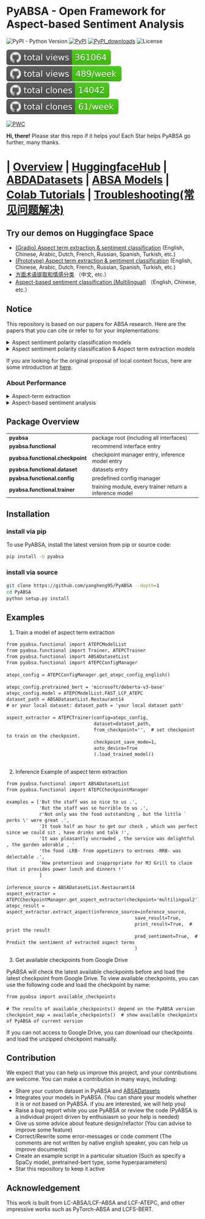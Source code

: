 # PyABSA - Open Framework for Aspect-based Sentiment Analysis

![PyPI - Python Version](https://img.shields.io/badge/python-3.6-blue.svg)
[![PyPI](https://img.shields.io/pypi/v/pyabsa)](https://pypi.org/project/pyabsa/)
[![PyPI_downloads](https://img.shields.io/pypi/dm/pyabsa)](https://pypi.org/project/pyabsa/)
![License](https://img.shields.io/pypi/l/pyabsa?logo=PyABSA)

[![total views](https://raw.githubusercontent.com/yangheng95/PyABSA/traffic/total_views.svg)](https://github.com/yangheng95/PyABSA/tree/traffic#-total-traffic-data-badge)
[![total views per week](https://raw.githubusercontent.com/yangheng95/PyABSA/traffic/total_views_per_week.svg)](https://github.com/yangheng95/PyABSA/tree/traffic#-total-traffic-data-badge)
[![total clones](https://raw.githubusercontent.com/yangheng95/PyABSA/traffic/total_clones.svg)](https://github.com/yangheng95/PyABSA/tree/traffic#-total-traffic-data-badge)
[![total clones per week](https://raw.githubusercontent.com/yangheng95/PyABSA/traffic/total_clones_per_week.svg)](https://github.com/yangheng95/PyABSA/tree/traffic#-total-traffic-data-badge)

[![PWC](https://img.shields.io/endpoint.svg?url=https://paperswithcode.com/badge/back-to-reality-leveraging-pattern-driven/aspect-based-sentiment-analysis-on-semeval)](https://paperswithcode.com/sota/aspect-based-sentiment-analysis-on-semeval?p=back-to-reality-leveraging-pattern-driven)

**Hi, there!** Please star this repo if it helps you! Each Star helps PyABSA go further, many thanks.

# | [Overview](./README.MD) | [HuggingfaceHub](readme/huggingface_readme.md) | [ABDADatasets](readme/dataset_readme.md) | [ABSA Models](readme/model_readme.md) | [Colab Tutorials](readme/tutorial_readme.md) | [Troubleshooting(常见问题解决)](https://github.com/yangheng95/PyABSA/issues/189)

## Try our demos on Huggingface Space

- [(Gradio) Aspect term extraction & sentiment classification](https://huggingface.co/spaces/Gradio-Blocks/Multilingual-Aspect-Based-Sentiment-Analysis) (English,
  Chinese, Arabic, Dutch, French, Russian, Spanish, Turkish, etc.)
- [(Prototype) Aspect term extraction & sentiment classification](https://huggingface.co/spaces/yangheng/PyABSA-ATEPC) (English,
  Chinese, Arabic, Dutch, French, Russian, Spanish, Turkish, etc.)
- [方面术语提取和情感分类](https://huggingface.co/spaces/yangheng/PyABSA-ATEPC-Chinese) （中文, etc.）
- [Aspect-based sentiment classification (Multilingual)](https://huggingface.co/spaces/yangheng/PyABSA-APC) （English,
  Chinese, etc.）
  
## Notice
This repository is based on our papers for ABSA research. Here are the papers that you can cite or refer to for your implementations:

<details>
<summary>
Aspect sentiment polarity classification models
</summary>
  
1. [Back to Reality: Leveraging Pattern-driven Modeling to Enable Affordable Sentiment Dependency Learning](https://arxiv.org/abs/2110.08604) (e.g., Fast-LSA, 2020)
2. [Learning for target-dependent sentiment based on local context-aware embedding](https://link.springer.com/article/10.1007/s11227-021-04047-1) (e.g., LCA-Net, 2020)
3. [LCF: A Local Context Focus Mechanism for Aspect-Based Sentiment Classification](https://www.mdpi.com/2076-3417/9/16/3389) (e.g., LCF-BERT, 2019)
</details>

<details>
<summary>
Aspect sentiment polarity classification & Aspect term extraction models
</summary>
  
1. [A multi-task learning model for Chinese-oriented aspect polarity classification and aspect term extraction](https://www.sciencedirect.com/science/article/pii/S0925231220312534)] (e.g., Fast-LCF-ATEPC, 2020)
2. [(Arxiv) A multi-task learning model for Chinese-oriented aspect polarity classification and aspect term extraction](https://arxiv.org/pdf/1912.07976.pdf) 
  
</details>

If you are looking for the original proposal of local context focus, here are some introduction at 
[here](https://github.com/yangheng95/PyABSA/tree/release/demos/documents). 

### About Performance

<details>
<summary>
Aspect-term extraction
</summary>

|             Models             | Laptop14 (APC-Acc) | Laptop14 (ATE-F1) | Restaurant14 (APC-Acc) | Restaurant14 (ATE-F1) |
|:------------------------------:|:------------------:|:-----------------:|:----------------------:|:---------------------:|
|     FAST-LCF-ATEPC (BERT)      |       80.72        |       85.75       |         86.40          |         89.29         |
|    FAST-LCF-ATEPC (DeBERTa)    |       83.65        |       89.03       |         90.52          |         91.77         |
| FAST-LCF-ATEPC (DeBERTa-Large) |       85.06        |       87.76       |         90.70          |         92.50         |

</details>

<details>
<summary>
Aspect-based sentiment analysis
</summary>

|          Models           | Laptop14 (Acc) | Restaurant14 (acc) |          Models           | Laptop14 (Acc) | Restaurant14 (acc) |
|:-------------------------:|:--------------:|:------------------:|:-------------------------:|:--------------:|:------------------:|
|    FAST-LSA-P(DeBERTa)    |     84.33      |       89.91        | FAST-LSA-P(DeBERTa-Large) |     86.00      |       90.33        | 
|    FAST-LSA-T(DeBERTa)    |     84.80      |       89.91        | FAST-LSA-T(DeBERTa-Large) |     86.31      |       90.86        | 
|    FAST-LSA-S(DeBERTa)    |     84.17      |       89.64        | FAST-LSA-S(DeBERTa-Large) |     86.21      |       89.38        | 

</details>

## Package Overview

<table>
<tr>
    <td><b> pyabsa </b></td>
    <td> package root (including all interfaces) </td>
</tr>
<tr>
    <td><b> pyabsa.functional </b></td>
    <td> recommend interface entry</td>
</tr>
<tr>
    <td><b> pyabsa.functional.checkpoint </b></td>
    <td> checkpoint manager entry, inference model entry</td>
</tr>
<tr>
    <td><b> pyabsa.functional.dataset </b></td>
    <td> datasets entry </td>
</tr>
<tr>
    <td><b> pyabsa.functional.config </b></td>
    <td> predefined config manager </td>
</tr>
<tr>
    <td><b> pyabsa.functional.trainer </b></td>
    <td> training module, every trainer return a inference model </td>
</tr>
</table>

## Installation

### install via pip

To use PyABSA, install the latest version from pip or source code:

```bash
pip install -U pyabsa
```

### install via source

```bash
git clone https://github.com/yangheng95/PyABSA --depth=1
cd PyABSA 
python setup.py install
```

## Examples

1. Train a model of aspect term extraction

```python3
from pyabsa.functional import ATEPCModelList
from pyabsa.functional import Trainer, ATEPCTrainer
from pyabsa.functional import ABSADatasetList
from pyabsa.functional import ATEPCConfigManager

atepc_config = ATEPCConfigManager.get_atepc_config_english()

atepc_config.pretrained_bert = 'microsoft/deberta-v3-base'
atepc_config.model = ATEPCModelList.FAST_LCF_ATEPC
dataset_path = ABSADatasetList.Restaurant14
# or your local dataset: dataset_path = 'your local dataset path'

aspect_extractor = ATEPCTrainer(config=atepc_config,
                                dataset=dataset_path,
                                from_checkpoint='',  # set checkpoint to train on the checkpoint.
                                checkpoint_save_mode=1,
                                auto_device=True
                                ).load_trained_model()


```

2. Inference Example of aspect term extraction

```python3
from pyabsa.functional import ABSADatasetList
from pyabsa.functional import ATEPCCheckpointManager

examples = ['But the staff was so nice to us .',
            'But the staff was so horrible to us .',
            r'Not only was the food outstanding , but the little ` perks \' were great .',
            'It took half an hour to get our check , which was perfect since we could sit , have drinks and talk !',
            'It was pleasantly uncrowded , the service was delightful , the garden adorable , '
            'the food -LRB- from appetizers to entrees -RRB- was delectable .',
            'How pretentious and inappropriate for MJ Grill to claim that it provides power lunch and dinners !'
            ]

inference_source = ABSADatasetList.Restaurant14
aspect_extractor = ATEPCCheckpointManager.get_aspect_extractor(checkpoint='multilingual2')
atepc_result = aspect_extractor.extract_aspect(inference_source=inference_source,
                                               save_result=True,
                                               print_result=True,  # print the result
                                               pred_sentiment=True,  # Predict the sentiment of extracted aspect terms
                                               )

```

3. Get available checkpoints from Google Drive

PyABSA will check the latest available checkpoints before and load the latest checkpoint from Google Drive. To view
available checkpoints, you can use the following code and load the checkpoint by name:

```python3
from pyabsa import available_checkpoints

# The results of available_checkpoints() depend on the PyABSA version
checkpoint_map = available_checkpoints()  # show available checkpoints of PyABSA of current version 
```

If you can not access to Google Drive, you can download our checkpoints and load the unzipped checkpoint manually.

## Contribution

We expect that you can help us improve this project, and your contributions are welcome. You can make a contribution in
many ways, including:

- Share your custom dataset in PyABSA and [ABSADatasets](https://github.com/yangheng95/ABSADatasets)
- Integrates your models in PyABSA. (You can share your models whether it is or not based on PyABSA. if you are
  interested, we will help you)
- Raise a bug report while you use PyABSA or review the code (PyABSA is a individual project driven by enthusiasm so
  your help is needed)
- Give us some advice about feature design/refactor (You can advise to improve some feature)
- Correct/Rewrite some error-messages or code comment (The comments are not written by native english speaker, you can
  help us improve documents)
- Create an example script in a particular situation (Such as specify a SpaCy model, pretrained-bert type, some
  hyperparameters)
- Star this repository to keep it active


## Acknowledgement

This work is built from LC-ABSA/LCF-ABSA and LCF-ATEPC, and other impressive works such as PyTorch-ABSA and LCFS-BERT.
